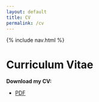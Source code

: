 ```yaml
---
layout: default
title: CV
permalink: /cv
---
```


{% include nav.html %}

# Curriculum Vitae

**Download my CV:**  
- <a href="/assets/cv/yifei_luo_cv.pdf">PDF</a>
